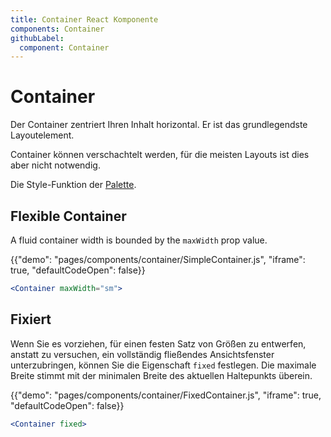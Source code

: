 ```yaml
---
title: Container React Komponente
components: Container
githubLabel:
  component: Container
---
```


# Container

<p class="description">Der Container zentriert Ihren Inhalt horizontal. Er ist das grundlegendste Layoutelement.</p>

Container können verschachtelt werden, für die meisten Layouts ist dies aber nicht notwendig.

Die Style-Funktion der [Palette](/system/palette/).

## Flexible Container

A fluid container width is bounded by the `maxWidth` prop value.

{{"demo": "pages/components/container/SimpleContainer.js", "iframe": true, "defaultCodeOpen": false}}

```jsx
<Container maxWidth="sm">
```

## Fixiert

Wenn Sie es vorziehen, für einen festen Satz von Größen zu entwerfen, anstatt zu versuchen, ein vollständig fließendes Ansichtsfenster unterzubringen, können Sie die Eigenschaft `fixed` festlegen. Die maximale Breite stimmt mit der minimalen Breite des aktuellen Haltepunkts überein.

{{"demo": "pages/components/container/FixedContainer.js", "iframe": true, "defaultCodeOpen": false}}

```jsx
<Container fixed>
```
